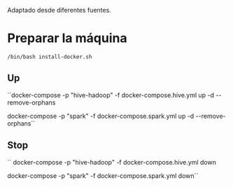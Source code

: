 Adaptado desde diferentes fuentes.

# Preparar la máquina

``/bin/bash install-docker.sh``

## Up

``docker-compose -p "hive-hadoop" -f docker-compose.hive.yml up -d --remove-orphans   

docker-compose -p "spark" -f docker-compose.spark.yml up -d --remove-orphans``


## Stop
``
docker-compose -p "hive-hadoop" -f docker-compose.hive.yml down

docker-compose -p "spark" -f docker-compose.spark.yml down``
